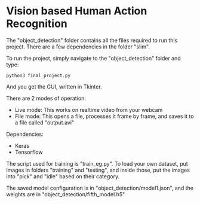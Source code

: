 # Vision based Human Action Recognition

The "object_detection" folder contains all the files required to run this project. There are a few dependencies in the folder "slim".

To run the project, simply navigate to the "object_detection" folder and type:

```
python3 final_project.py
```
And you get the GUI, written in Tkinter.

There are 2 modes of operation:
* Live mode: This works on realtime video from your webcam
* File mode: This opens a file, processes it frame by frame, and saves it to a file called "output.avi"

Dependencies:
* Keras
* Tensorflow

The script used for training is "train_eg.py". To load your own dataset, put images in folders "training" and "testing", and inside those, put the images into "pick" and "idle" based on their category.

The saved model configuration is in "object_detection/model1.json", and the weights are in "object_detection/fifth_model.h5"